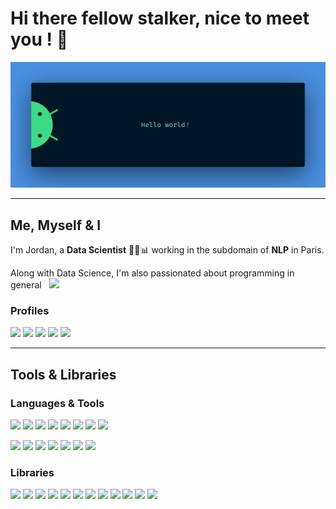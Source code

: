 # Hi there fellow stalker, nice to meet you ! 👋

[![Header](https://raw.githubusercontent.com/nofacer/pic_bed/master/banner.png
 "Header")](https://some-url.dev/)

---
## Me, Myself & I

I'm Jordan, a **Data Scientist** :technologist::bar_chart: working in the subdomain of **NLP** in Paris.

Along with Data Science, I'm also passionated about programming in general &nbsp; <img src="https://c.tenor.com/rMxNr07CxSMAAAAC/cat-crazy-cat.gif" width="100px">

### Profiles

[![][1.2]][1]
[![][1.3]][2]
[![][1.6]][5]
[![][1.4]][3]
[![][1.5]][4]

---

## Tools & Libraries

### Languages & Tools

![](https://img.shields.io/badge/Python-4fd1b3?logo=Python)
![](https://img.shields.io/badge/MySQL-4fd1b3?logo=MySql)
![](https://img.shields.io/badge/MongoDB-4fd1b3?logo=MongoDB)
![](https://img.shields.io/badge/Linux-4fd1b3?logo=Linux)
![](https://img.shields.io/badge/Git-4fd1b3?logo=Git)
![](https://img.shields.io/badge/Azure-4fd1b3?logo=Azure-Devops)
![](https://img.shields.io/badge/GitLab-4fd1b3?logo=GitLab)
![](https://img.shields.io/badge/Github-4fd1b3?logo=Github)

![](https://img.shields.io/badge/Bash-4fd1b3?logo=GNU-Bash)
![](https://img.shields.io/badge/Docker-4fd1b3?logo=Docker)
![](https://img.shields.io/badge/HTML-4fd1b3?logo=HTML5)
![](https://img.shields.io/badge/CSS-4fd1b3?logo=CSS3)
![](https://img.shields.io/badge/JavaScript-4fd1b3?logo=JavaScript)
![](https://img.shields.io/badge/Heroku-4fd1b3?logo=Heroku)
![](https://img.shields.io/badge/VSCode-4fd1b3?logo=Visual-Studio-Code)

### Libraries

![](https://img.shields.io/badge/Keras-2155b5?logo=Keras)
![](https://img.shields.io/badge/scikit--learn-2155b5?logo=scikit-learn)
![](https://img.shields.io/badge/Selenium-2155b5?logo=Selenium)
![](https://img.shields.io/badge/Pandas-2155b5?logo=pandas)
![](https://img.shields.io/badge/Flask-2155b5?logo=Flask)
![](https://img.shields.io/badge/Django-2155b5?logo=Django)
![](https://img.shields.io/badge/Plotly-2155b5?logo=Plotly)
![](https://img.shields.io/badge/OpenCV-2155b5?logo=OpenCV)
![](https://img.shields.io/badge/Scrapy-2155b5)
![](https://img.shields.io/badge/BeautifulSoup-2155b5)
![](https://img.shields.io/badge/spaCy-2155b5)
![](https://img.shields.io/badge/HuggingFace-2155b5)



<!-- Icons -->

[1.2]: https://img.shields.io/badge/LinkedIn-0077B5?style=for-the-badge&logo=linkedin&logoColor=white
[1.3]: https://img.shields.io/badge/Gmail-D14836?style=for-the-badge&logo=gmail&logoColor=white
[1.4]: https://img.shields.io/badge/-LeetCode-FFA116?style=for-the-badge&logo=LeetCode&logoColor=black
[1.5]: https://img.shields.io/badge/Kaggle-20BEFF?style=for-the-badge&logo=Kaggle&logoColor=white
[1.6]: https://img.shields.io/badge/website-8cc767?style=for-the-badge&logo=About.me&logoColor=white

<!-- Links to your social media accounts -->

[1]: https://www.linkedin.com/in/jordan-vuong-6ab49b158/
[2]: mailto:jordan.vuong96@gmail.com
[3]: https://leetcode.com/Jordan9675/
[4]: https://www.kaggle.com/jordan75
[5]: https://jordan-vuong.herokuapp.com/
